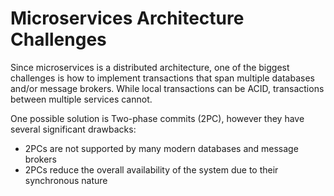 # Microservices Architecture Challenges

Since microservices is a distributed architecture, one of the biggest challenges is how to implement transactions that span multiple databases and/or message brokers.
While local transactions can be ACID, transactions between multiple services cannot.

One possible solution is Two-phase commits (2PC), however they have several significant drawbacks:
- 2PCs are not supported by many modern databases and message brokers
- 2PCs reduce the overall availability of the system due to their synchronous nature
